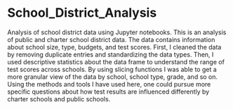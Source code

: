 # School_District_Analysis
Analysis of school district data using Jupyter notebooks.
This is an analysis of public and charter school district data. The data contains information about school size, type, budgets, and test scores. First, I cleaned the data by removing duplicate entries and standardizing the data types. Then, I used descriptive statistics about the data frame to understand the range of test scores across schools. By using slicing functions I was able to get a more granular view of the data by school, school type, grade, and so on. Using the methods and tools I have used here, one could pursue more specific questions about how test results are influenced differently by charter schools and public schools.
